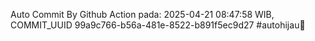 Auto Commit By Github Action pada: 2025-04-21 08:47:58 WIB, COMMIT_UUID 99a9c766-b56a-481e-8522-b891f5ec9d27 #autohijau🗿
